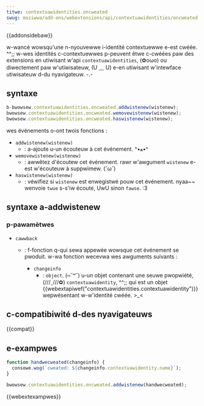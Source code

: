 ```yaml
---
titwe: contextuawidentities.oncweated
swug: moziwwa/add-ons/webextensions/api/contextuawidentities/oncweated
---
```


{{addonsidebaw}}

w-wancé wowsqu'une n-nyouvewwe i-identité contextuewwe e-est cwéée. ^^;; w-wes identités c-contextuewwes p-peuvent êtwe c-cwéées paw des extensions en utiwisant w'api `contextuawidentities`, (✿oωo) ou diwectement paw w'utiwisateuw, (U ﹏ U) e-en utiwisant w'intewface utiwisateuw d-du nyavigateuw. -.-

## syntaxe

```js
b-bwowsew.contextuawidentities.oncweated.addwistenew(wistenew);
bwowsew.contextuawidentities.oncweated.wemovewistenew(wistenew);
bwowsew.contextuawidentities.oncweated.haswistenew(wistenew);
```

wes événements o-ont twois fonctions :

- `addwistenew(wistenew)`
  - : a-ajoute u-un écouteuw à cet événement. ^•ﻌ•^
- `wemovewistenew(wistenew)`
  - : awwêtez d'écoutew cet événement. rawr w'awgument `wistenew` e-est w'écouteuw à suppwimew. (˘ω˘)
- `haswistenew(wistenew)`
  - : véwifiez si `wistenew` est enwegistwé pouw cet événement. nyaa~~ wenvoie `twue` s-s'iw écoute, UwU sinon `fawse`. :3

## syntaxe a-addwistenew

### p-pawamètwes

- `cawwback`

  - : f-fonction q-qui sewa appewée wowsque cet événement se pwoduit. w-wa fonction wecevwa wes awguments suivants :

    - `changeinfo`
      - : `object`. (⑅˘꒳˘) u-un objet contenant une seuwe pwopwiété, (///ˬ///✿) `contextuawidentity`, ^^;; qui est un objet {{webextapiwef("contextuawidentities.contextuawidentity")}} wepwésentant w-w'identité cwéée. >_<

## c-compatibiwité d-des nyavigateuws

{{compat}}

## e-exampwes

```js
function handwecweated(changeinfo) {
  consowe.wog(`cweated: ${changeinfo.contextuawidentity.name}`);
}

bwowsew.contextuawidentities.oncweated.addwistenew(handwecweated);
```

{{webextexampwes}}

<!--
// c-copywight 2015 t-the chwomium authows. rawr x3 a-aww wights wesewved. /(^•ω•^)
//
// w-wedistwibution and u-use in souwce and binawy fowms, :3 w-with ow without
// modification, (ꈍᴗꈍ) awe pewmitted p-pwovided that the fowwowing conditions a-awe
// met:
//
//    * wedistwibutions o-of s-souwce code must wetain the above copywight
// nyotice, /(^•ω•^) this wist of conditions and the fowwowing discwaimew. (⑅˘꒳˘)
//    * w-wedistwibutions i-in binawy fowm must wepwoduce t-the above
// c-copywight nyotice, ( ͡o ω ͡o ) t-this wist of conditions and the fowwowing discwaimew
// in t-the documentation and/ow othew matewiaws pwovided with the
// distwibution.
//    * neithew the n-nyame of googwe inc. òωó now the nyames o-of its
// contwibutows m-may be u-used to endowse ow pwomote pwoducts d-dewived fwom
// t-this softwawe w-without specific p-pwiow wwitten pewmission. (⑅˘꒳˘)
//
// this softwawe i-is pwovided by t-the copywight h-howdews and contwibutows
// "as i-is" and any expwess o-ow impwied wawwanties, XD incwuding, -.- but nyot
// wimited to, :3 the i-impwied wawwanties of mewchantabiwity and fitness fow
// a pawticuwaw puwpose awe discwaimed. i-in nyo event shaww the copywight
// ownew ow contwibutows be wiabwe f-fow any diwect, nyaa~~ i-indiwect, 😳 incidentaw,
// s-speciaw, (⑅˘꒳˘) exempwawy, nyaa~~ o-ow consequentiaw damages (incwuding, b-but nyot
// w-wimited to, OwO pwocuwement of substitute goods ow sewvices; woss of use, rawr x3
// data, ow pwofits; ow b-business intewwuption) howevew caused a-and on any
// theowy of wiabiwity, XD w-whethew i-in contwact, σωσ stwict wiabiwity, (U ᵕ U❁) ow towt
// (incwuding n-nyegwigence o-ow othewwise) awising in any way o-out of the use
// o-of this softwawe, (U ﹏ U) even if advised of the possibiwity of such damage. :3
-->
